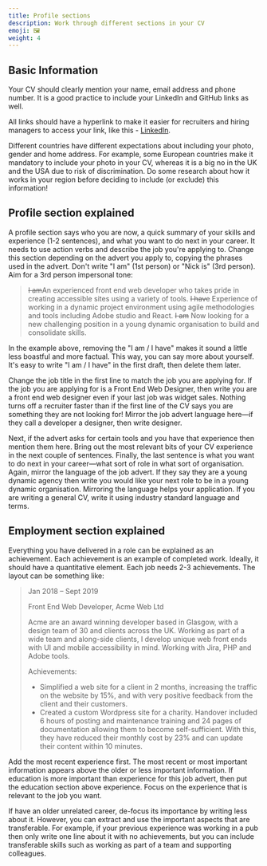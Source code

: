 ```yaml
---
title: Profile sections
description: Work through different sections in your CV
emoji: 🖼️
weight: 4
---
```

## Basic Information

Your CV should clearly mention your name, email address and phone number. It is a good practice to include your LinkedIn and GitHub links as well. 

All links should have a hyperlink to make it easier for recruiters and hiring managers to access your link, like this - [LinkedIn](https://www.linkedin.com/in/your-profile).

Different countries have different expectations about including your photo, gender and home address. For example, some European countries make it mandatory to include your photo in your CV, whereas it is a big no in the UK and the USA due to risk of discrimination. Do some research about how it works in your region before deciding to include (or exclude) this information! 

## Profile section explained

A profile section says who you are now, a quick summary of your skills and experience (1-2 sentences), and what you want to do next in your career. It needs to use action verbs and describe the job you're applying to. Change this section depending on the advert you apply to, copying the phrases used in the advert. Don't write "I am" (1st person) or "Nick is" (3rd person). Aim for a 3rd person impersonal tone:

> ~~I am~~An experienced front end web developer who takes pride in creating accessible sites using a variety of tools. ~~I have~~ Experience of working in a dynamic project environment using agile methodologies and tools including Adobe studio and React. ~~I am~~ Now looking for a new challenging position in a young dynamic organisation to build and consolidate skills.

In the example above, removing the "I am / I have" makes it sound a little less boastful and more factual. This way, you can say more about yourself. It's easy to write "I am / I have" in the first draft, then delete them later.

Change the job title in the first line to match the job you are applying for. If the job you are applying for is a Front End Web Designer, then write you are a front end web designer even if your last job was widget sales. Nothing turns off a recruiter faster than if the first line of the CV says you are something they are not looking for! Mirror the job advert language here—if they call a developer a designer, then write designer.

Next, if the advert asks for certain tools and you have that experience then mention them here. Bring out the most relevant bits of your CV experience in the next couple of sentences.
Finally, the last sentence is what you want to do next in your career—what sort of role in what sort of organisation. Again, mirror the language of the job advert. If they say they are a young dynamic agency then write you would like your next role to be in a young dynamic organisation.
Mirroring the language helps your application. If you are writing a general CV, write it using industry standard language and terms.

## Employment section explained

Everything you have delivered in a role can be explained as an achievement. Each achievement is an example of completed work. Ideally, it should have a quantitative element. Each job needs 2-3 achievements. The layout can be something like:

> Jan 2018 – Sept 2019
>
> Front End Web Developer, Acme Web Ltd
>
> Acme are an award winning developer based in Glasgow, with a design team of 30 and clients across the UK. Working as part of a wide team and along-side clients, I develop unique web front ends with UI and mobile accessibility in mind. Working with Jira, PHP and Adobe tools.
>
> Achievements:
>
> - Simplified a web site for a client in 2 months, increasing the traffic on the website by 15%, and with very positive feedback from the client and their customers.
> - Created a custom Wordpress site for a charity. Handover included 6 hours of posting and maintenance training and 24 pages of documentation allowing them to become self-sufficient. With this, they have reduced their monthly cost by 23% and can update their content within 10 minutes.

Add the most recent experience first. The most recent or most important information appears above the older or less important information. If education is more important than experience for this job advert, then put the education section above experience. Focus on the experience that is relevant to the job you want.

If have an older unrelated career, de-focus its importance by writing less about it. However, you can extract and use the important aspects that are transferable. For example, if your previous experience was working in a pub then only write one line about it with no achievements, but you can include transferable skills such as working as part of a team and supporting colleagues.
